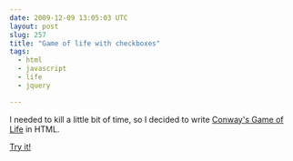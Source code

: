 ```yaml
---
date: 2009-12-09 13:05:03 UTC
layout: post
slug: 257
title: "Game of life with checkboxes"
tags:
  - html
  - javascript
  - life
  - jquery

---
```

<p>I needed to kill a little bit of time, so I decided to write <a href="http://en.wikipedia.org/wiki/Conway%27s_Game_of_Life">Conway's Game of Life</a> in HTML.</p>

<p><a href="http://www.rooftopsolutions.nl/~evert/dev/life/life.html">Try it!</a></p>
